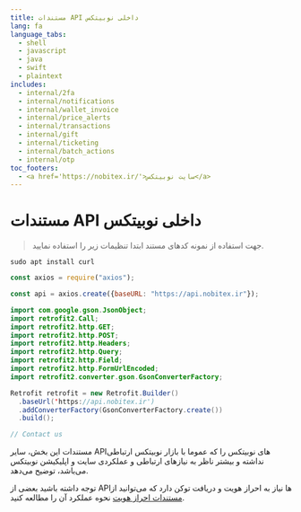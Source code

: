```yaml
---
title: مستندات API داخلی نوبیتکس
lang: fa
language_tabs:
  - shell
  - javascript
  - java
  - swift
  - plaintext
includes:
  - internal/2fa
  - internal/notifications
  - internal/wallet_invoice
  - internal/price_alerts
  - internal/transactions
  - internal/gift
  - internal/ticketing
  - internal/batch_actions
  - internal/otp
toc_footers:
  - <a href='https://nobitex.ir/'>سایت نوبیتکس</a>
---
```


# مستندات API داخلی نوبیتکس

> جهت استفاده از نمونه کدهای مستند ابتدا تنظیمات زیر را استفاده نمایید.

```shell
sudo apt install curl
```

```javascript
const axios = require("axios");

const api = axios.create({baseURL: "https://api.nobitex.ir"});
```

```java
import com.google.gson.JsonObject;
import retrofit2.Call;
import retrofit2.http.GET;
import retrofit2.http.POST;
import retrofit2.http.Headers;
import retrofit2.http.Query;
import retrofit2.http.Field;
import retrofit2.http.FormUrlEncoded;
import retrofit2.converter.gson.GsonConverterFactory;

Retrofit retrofit = new Retrofit.Builder()
  .baseUrl('https://api.nobitex.ir')
  .addConverterFactory(GsonConverterFactory.create())
  .build();
```

```swift
// Contact us
```

مستندات این بخش، سایر APIهای نوبیتکس را که عموما با بازار نوبیتکس ارتباطی نداشته و بیشتر ناظر به نیازهای ارتباطی و عملکردی سایت و اپلیکیشن نوبیتکس می‌باشد، توضیح می‌دهد.

توجه داشته باشید بعضی از APIها نیاز به احراز هویت و دریافت توکن دارد که می‌توانید از [مستندات احراز هویت](/#intro-auth) نحوه عملکرد آن را مطالعه کنید.
